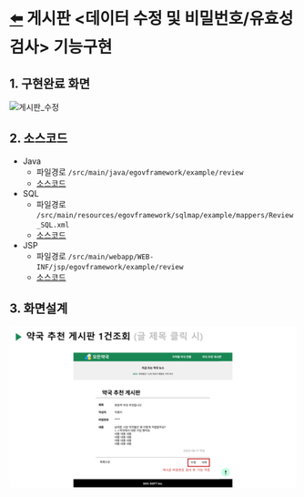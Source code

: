 # [⬅️](https://github.com/code-sum/ITO_Dev) 게시판 <데이터 수정 및 비밀번호/유효성 검사> 기능구현


## 1. 구현완료 화면
![게시판_수정](https://github.com/code-sum/ITO_Dev/assets/106902415/7dfa2490-338e-4a1c-a286-878d8d0f6b11)

## 2. 소스코드
- Java
  - 파일경로 `/src/main/java/egovframework/example/review`
  - [소스코드](../src/main/java/egovframework/example/review) 
- SQL
  - 파일경로 `/src/main/resources/egovframework/sqlmap/example/mappers/Review_SQL.xml`
  - [소스코드](../src/main/resources/egovframework/sqlmap/example/mappers/Review_SQL.xml) 
- JSP
  - 파일경로 `/src/main/webapp/WEB-INF/jsp/egovframework/example/review`
  - [소스코드](../src/main/webapp/WEB-INF/jsp/egovframework/example/review) 

## 3. 화면설계
![게시판_1건조회_화면설계](img/08-게시판1건.png)